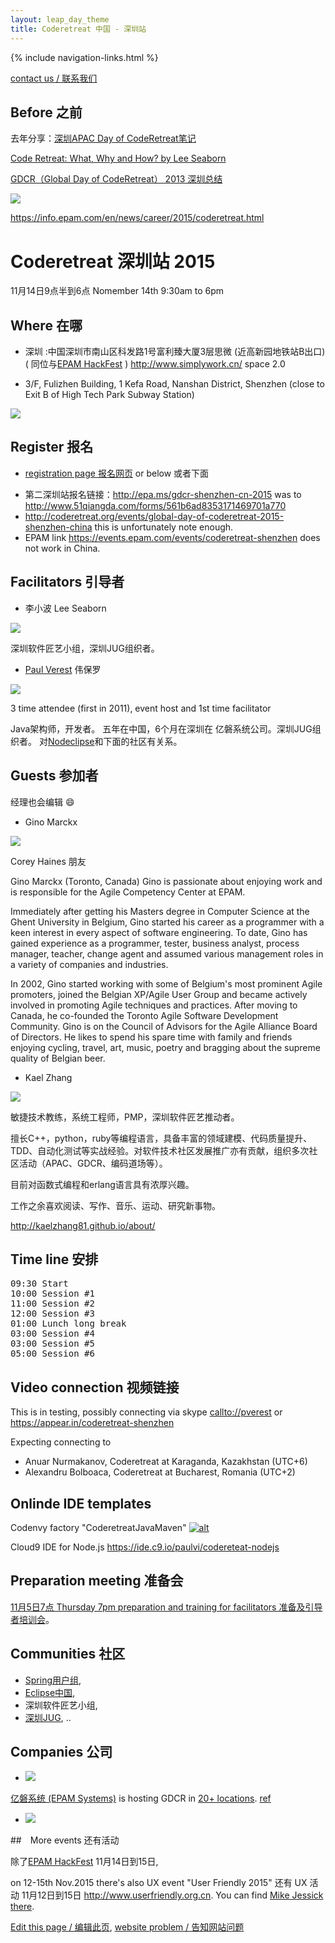 ```yaml
---
layout: leap_day_theme
title: Coderetreat 中国 - 深圳站
---
```


{% include navigation-links.html %}

[contact us / 联系我们](https://github.com/coderetreat-china/coderetreat-china.github.io/issues/new)

## Before 之前

去年分享：[深圳APAC Day of CodeRetreat笔记](http://blog.csdn.net/uxyheaven/article/details/46488069)

[Code Retreat: What, Why and How? by Lee Seaborn](http://www.seabornlee.cn/post/huo-dong/what-is-code-retreat)

[GDCR（Global Day of CodeRetreat） 2013 深圳总结](http://www.seabornlee.cn/post/huo-dong/gdcr-2013-shen-zhen-zong-jie)

[![](http://ww2.sinaimg.cn/large/61412e43gw1eqfsh8lbvej20vq0ntdnj.jpg)](http://www.seabornlee.cn/post/huo-dong/gdcr-2013-shen-zhen-zong-jie)

<https://info.epam.com/en/news/career/2015/coderetreat.html>

# Coderetreat 深圳站 2015

11月14日9点半到6点 Nomember 14th 9:30am to 6pm

## Where 在哪

- 深圳  :中国深圳市南山区科发路1号富利臻大厦3层思微 (近高新园地铁站B出口) ( 同位与[EPAM HackFest](https://epa.ms/HackFestAPAC2015) )
<http://www.simplywork.cn/> space 2.0

- 3/F, Fulizhen Building, 1 Kefa Road, Nanshan District, Shenzhen (close to Exit B of High Tech Park Subway Station)

[![](images/gdcr/simplywork_cn_space_2_0.png)](images/gdcr/simplywork_cn_space_2_0.png)

## Register 报名

- [registration page 报名网页](https://yoopay.cn/event/31126629) or below 或者下面

<script type="text/javascript" src="https://yoopay.cn/scripts/easyXDM.min.js"></script> <script type="text/javascript"> var REMOTE = "https://yoopay.cn";var transport = new easyXDM.Socket(/** The configuration */{remote: REMOTE + "/proxy.html?url=/payment/payment_widget/31126629%3Fwidth%3Dbig%26attendeeList%3Dshow%26ref%3D", swf: REMOTE + "/scripts/easyxdm.swf", container: "embedded", onMessage: function(message, origin) {this.container.getElementsByTagName("iframe")[0].style.width = "100%";this.container.getElementsByTagName("iframe")[0].style.height = parseInt(message) + 20 + "px";}});</script> <div id="embedded"></div>

- 第二深圳站报名链接：<http://epa.ms/gdcr-shenzhen-cn-2015> was to <http://www.51qiangda.com/forms/561b6ad8353171469701a770>
- <http://coderetreat.org/events/global-day-of-coderetreat-2015-shenzhen-china> this is unfortunately note enough.
- EPAM link <https://events.epam.com/events/coderetreat-shenzhen> does not work in China.

## Facilitators 引导者

- 李小波 Lee Seaborn

![](images/people/Seaborn_Lee_26873ed.jpg)

深圳软件匠艺小组，深圳JUG组织者。

- <a href="https://cn.linkedin.com/pub/paul-verest/10/645/105">Paul Verest</a> 伟保罗

![](images/people/Paul_Verest_140x140.jpg)

3 time attendee (first in 2011), event host and 1st time facilitator

Java架构师，开发者。 五年在中国，6个月在深圳在 亿磐系统公司。深圳JUG组织者。
对[Nodeclipse](http://www.nodeclipse.org/)和下面的社区有关系。

## Guests 参加者

经理也会编辑  :smile:

- Gino Marckx

![](images/people/Gino_Marckx.jpg)

Corey Haines 朋友

Gino Marckx (Toronto, Canada)
Gino is passionate about enjoying work and is responsible for the Agile Competency Center at EPAM.

Immediately after getting his Masters degree in Computer Science at the Ghent University in Belgium, Gino started his career as a programmer with a keen interest in every aspect of software engineering. To date, Gino has gained experience as a programmer, tester, business analyst, process manager, teacher, change agent and assumed various management roles in a variety of companies and industries.

In 2002, Gino started working with some of Belgium's most prominent Agile promoters, joined the Belgian XP/Agile User Group and became actively involved in promoting Agile techniques and practices. After moving to Canada, he co-founded the Toronto Agile Software Development Community. Gino is on the Council of Advisors for the Agile Alliance Board of Directors.
He likes to spend his spare time with family and friends enjoying cycling, travel, art, music, poetry and bragging about the supreme quality of Belgian beer.

- Kael Zhang

![](images/people/Kael_Zhang.jpg)

敏捷技术教练，系统工程师，PMP，深圳软件匠艺推动者。

擅长C++，python，ruby等编程语言，具备丰富的领域建模、代码质量提升、TDD、自动化测试等实战经验。对软件技术社区发展推广亦有贡献，组织多次社区活动（APAC、GDCR、编码道场等）。

目前对函数式编程和erlang语言具有浓厚兴趣。

工作之余喜欢阅读、写作、音乐、运动、研究新事物。

<http://kaelzhang81.github.io/about/>

## Time line 安排

<pre>
09:30 Start
10:00 Session #1
11:00 Session #2
12:00 Session #3
01:00 Lunch long break
03:00 Session #4
03:00 Session #5
05:00 Session #6
</pre>

## Video connection 视频链接

This is in testing, possibly connecting via skype <callto://pverest> or <https://appear.in/coderetreat-shenzhen>

Expecting connecting to

- Anuar Nurmakanov, Coderetreat at Karaganda, Kazakhstan (UTC+6)
- Alexandru Bolboaca, Coderetreat at Bucharest, Romania (UTC+2)

## Onlinde IDE templates

Codenvy factory "CoderetreatJavaMaven"
[![alt](https://codenvy.com/factory/resources/factory-white.png)](https://codenvy.com/factory?id=oy4tneipvepg2wqy)

Cloud9 IDE for Node.js <https://ide.c9.io/paulvi/codereteat-nodejs>

## Preparation meeting 准备会

[11月5日7点 Thursday 7pm preparation and training for facilitators 准备及引导者培训会](http://coderetreat.org/events/shenzhen-china-preparation-and-training-on-november-5th-7pm)。

## Communities 社区

- [Spring用户组](http://springioug.com/),
- [Eclipse中国](http://www.eclipsechina.org/),
- 深圳软件匠艺小组,
- [深圳JUG](http://szjug.github.io/),
..

## Companies 公司

- [![](http://szjug.github.io/images/logo/epam-logo.png)](http://www.epam.com)

[亿磐系统 (EPAM Systems)](http://www.epam.com) is hosting GDCR in [20+ locations](https://events.epam.com/events#coderetreat).
 [ref](http://coderetreat.org/group/facilitators/forum/topics/epam-systems-will-host-gdcr-in-20-cities)

- [![](images/logo/ztelogo.png)](http://zte.com.cn/)

##　More events 还有活动

除了[EPAM HackFest](https://epa.ms/HackFestAPAC2015) 11月14日到15日,

on 12-15th Nov.2015 there's also UX event "User Friendly 2015" 还有 UX 活动 11月12日到15日
<http://www.userfriendly.org.cn>. You can find [Mike Jessick there](http://www.userfriendly.org.cn/en/schedule/speech.aspx?id=,830).

[Edit this page / 编辑此页](https://github.com/coderetreat-china/coderetreat-china.github.io/edit/master/shenzhen.md),
[website problem / 告知网站问题](https://github.com/coderetreat-china/coderetreat-china.github.io/issues)
